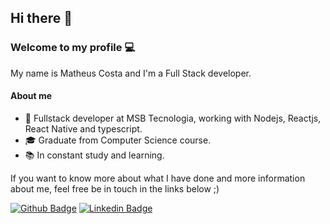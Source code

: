 ## Hi there 👋
###  Welcome to my profile 💻

My name is Matheus Costa and I'm a Full Stack developer.

#### About me

- 🚀  Fullstack developer at MSB Tecnologia, working with Nodejs, Reactjs, React Native and typescript.
- 🎓  Graduate from Computer Science course.
- 📚  In constant study and learning.

If you want to know more about what I have done and more information about me, feel free be in touch in the links below ;)

[![Github Badge](https://img.shields.io/badge/-matheuscslv-000?style=flat-square&logo=Github&logoColor=white&link=https://github.com/matheuscslv)](https://github.com/matheuscslv)
[![Linkedin Badge](https://img.shields.io/badge/-matheuscslv-blue?style=flat-square&logo=Linkedin&logoColor=white&link=https://www.linkedin.com/in/matheuscslv/)](https://www.linkedin.com/in/matheuscslv)
